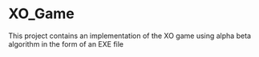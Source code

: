 # XO_Game
This project contains an implementation of the XO game using alpha beta algorithm in the form of an EXE file
